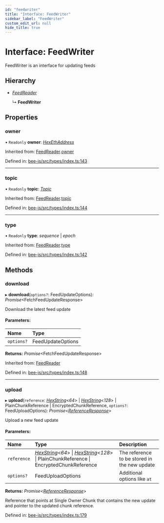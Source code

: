 ```yaml
---
id: "feedwriter"
title: "Interface: FeedWriter"
sidebar_label: "FeedWriter"
custom_edit_url: null
hide_title: true
---
```


# Interface: FeedWriter

FeedWriter is an interface for updating feeds

## Hierarchy

* [*FeedReader*](feedreader.md)

  ↳ **FeedWriter**

## Properties

### owner

• `Readonly` **owner**: [*HexEthAddress*](../types/utils.eth.hexethaddress.md)

Inherited from: [FeedReader](feedreader.md).[owner](feedreader.md#owner)

Defined in: [bee-js/src/types/index.ts:143](https://github.com/ethersphere/bee-js/blob/9a547fe/src/types/index.ts#L143)

___

### topic

• `Readonly` **topic**: [*Topic*](../types/topic.md)

Inherited from: [FeedReader](feedreader.md).[topic](feedreader.md#topic)

Defined in: [bee-js/src/types/index.ts:144](https://github.com/ethersphere/bee-js/blob/9a547fe/src/types/index.ts#L144)

___

### type

• `Readonly` **type**: *sequence* \| *epoch*

Inherited from: [FeedReader](feedreader.md).[type](feedreader.md#type)

Defined in: [bee-js/src/types/index.ts:142](https://github.com/ethersphere/bee-js/blob/9a547fe/src/types/index.ts#L142)

## Methods

### download

▸ **download**(`options?`: FeedUpdateOptions): *Promise*<FetchFeedUpdateResponse\>

Download the latest feed update

#### Parameters:

Name | Type |
:------ | :------ |
`options?` | FeedUpdateOptions |

**Returns:** *Promise*<FetchFeedUpdateResponse\>

Inherited from: [FeedReader](feedreader.md)

Defined in: [bee-js/src/types/index.ts:148](https://github.com/ethersphere/bee-js/blob/9a547fe/src/types/index.ts#L148)

___

### upload

▸ **upload**(`reference`: [*HexString*](../types/utils.hex.hexstring.md)<*64*\> \| [*HexString*](../types/utils.hex.hexstring.md)<*128*\> \| PlainChunkReference \| EncryptedChunkReference, `options?`: FeedUploadOptions): *Promise*<[*ReferenceResponse*](referenceresponse.md)\>

Upload a new feed update

#### Parameters:

Name | Type | Description |
:------ | :------ | :------ |
`reference` | [*HexString*](../types/utils.hex.hexstring.md)<*64*\> \| [*HexString*](../types/utils.hex.hexstring.md)<*128*\> \| PlainChunkReference \| EncryptedChunkReference | The reference to be stored in the new update   |
`options?` | FeedUploadOptions | Additional options like `at`    |

**Returns:** *Promise*<[*ReferenceResponse*](referenceresponse.md)\>

Reference that points at Single Owner Chunk that contains the new update and pointer to the updated chunk reference.

Defined in: [bee-js/src/types/index.ts:179](https://github.com/ethersphere/bee-js/blob/9a547fe/src/types/index.ts#L179)
